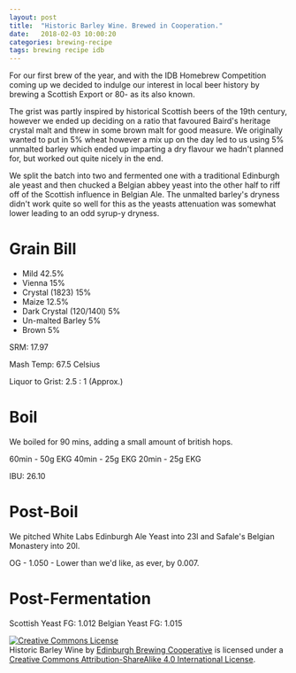 ```yaml
---
layout: post
title:  "Historic Barley Wine. Brewed in Cooperation."
date:   2018-02-03 10:00:20
categories: brewing-recipe
tags: brewing recipe idb
---
```


For our first brew of the year, and with the IDB Homebrew Competition coming up we decided to indulge our interest in local beer history by brewing a Scottish Export or 80- as its also known.

The grist was partly inspired by historical Scottish beers of the 19th century, however we ended up deciding on a ratio that favoured Baird's heritage crystal malt and threw in some brown malt for good measure. We originally wanted to put in 5% wheat however a mix up on the day led to us using 5% unmalted barley which ended up imparting a dry flavour we hadn't planned for, but worked out quite nicely in the end.

We split the batch into two and fermented one with a traditional Edinburgh ale yeast and then chucked a Belgian abbey yeast into the other half to riff off of the Scottish influence in Belgian Ale. The unmalted barley's dryness didn't work quite so well for this as the yeasts attenuation was somewhat lower leading to an odd syrup-y dryness.

Grain Bill
==========

- Mild 42.5%
- Vienna 15%
- Crystal (1823) 15%
- Maize 12.5%
- Dark Crystal (120/140l) 5%
- Un-malted Barley 5%
- Brown 5%

SRM: 17.97
 
 
Mash Temp: 67.5 Celsius

Liquor to Grist: 2.5 : 1 (Approx.)

Boil
====

We boiled for 90 mins, adding a small amount of british hops.

60min - 50g EKG
40min - 25g EKG
20min - 25g EKG

IBU: 26.10

Post-Boil
=========

We pitched White Labs Edinburgh Ale Yeast into 23l and Safale's Belgian Monastery into 20l.

OG - 1.050 - Lower than we'd like, as ever, by 0.007.

Post-Fermentation
=================

Scottish Yeast FG: 1.012
Belgian Yeast FG: 1.015

<a rel="license" href="http://creativecommons.org/licenses/by-sa/4.0/"><img alt="Creative Commons License" style="border-width:0" src="https://i.creativecommons.org/l/by-sa/4.0/88x31.png" /></a><br /><span xmlns:dct="http://purl.org/dc/terms/" href="http://purl.org/dc/dcmitype/Text" property="dct:title" rel="dct:type">Historic Barley Wine</span> by <a xmlns:cc="http://creativecommons.org/ns#" href="https://edinburgh-brewing-cooperative.github.io" property="cc:attributionName" rel="cc:attributionURL">Edinburgh Brewing Cooperative</a> is licensed under a <a rel="license" href="http://creativecommons.org/licenses/by-sa/4.0/">Creative Commons Attribution-ShareAlike 4.0 International License</a>.
